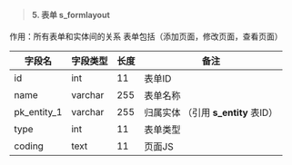> #### 5. 表单 s_formlayout

作用：所有表单和实体间的关系 表单包括（添加页面，修改页面，查看页面）

| 字段名      | 字段类型 | 长度 | 备注                                |
| ----------- | -------- | ---- | ----------------------------------- |
| id          | int      | 11   | 表单ID                              |
| name        | varchar  | 255  | 表单名称                            |
| pk_entity_1 | varchar  | 255  | 归属实体 （引用 **s_entity** 表ID） |
| type        | int      | 11   | 表单类型                            |
| coding      | text     | 11   | 页面JS                              |
